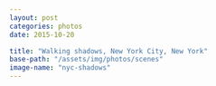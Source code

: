 ```yaml
---
layout: post
categories: photos
date: 2015-10-20

title: "Walking shadows, New York City, New York"
base-path: "/assets/img/photos/scenes"
image-name: "nyc-shadows"
---
```

